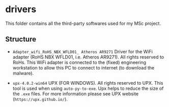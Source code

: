 # drivers

This folder contains all the third-party softwares used for my MSc project.

## Structure

- `Adapter_wifi_RoHS_NBX_WFLD01_ Atheros AR9271` Driver for the WiFi adapter (RoHS NBX WFLD01, i.e. Atheros AR9271). All rights reserved to RoHs. This WiFi adapter is connected to the (fixed) engineering workstation to allow this PC to connect to internet (to download the malware).

- `upx-4.0.2-win64` UPX (FOR WINDOWS). All rights reserved to UPX. This tool is used when using `auto-py-to-exe`. Upx helps to reduce the size of the `.exe` files. For more information please see UPX website (`https://upx.github.io/`).
